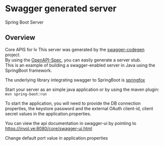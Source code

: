 # Swagger generated server

Spring Boot Server 


## Overview  
Core APIS for lv
This server was generated by the [swagger-codegen](https://github.com/swagger-api/swagger-codegen) project.  
By using the [OpenAPI-Spec](https://github.com/swagger-api/swagger-core), you can easily generate a server stub.  
This is an example of building a swagger-enabled server in Java using the SpringBoot framework.  

The underlying library integrating swagger to SpringBoot is [springfox](https://github.com/springfox/springfox)  

Start your server as an simple java application
or by using the maven plugin: `mvn spring-boot:run`

To start the application, you will need to provide the DB connection properties, the keystore password and
the external OAuth client-id, client secret values in the application.properties.

You can view the api documentation in swagger-ui by pointing to  
https://invol.ve:8080/core/swagger-ui.html

Change default port value in application.properties
